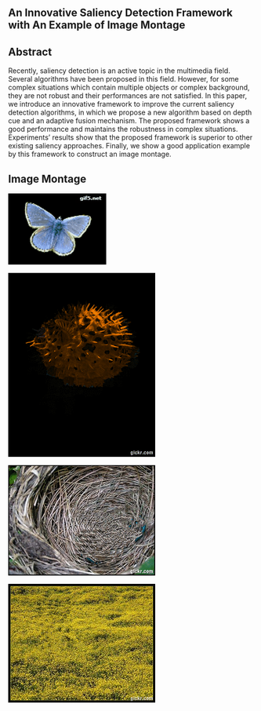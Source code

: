 ## An Innovative Saliency Detection Framework with An Example of Image Montage

## Abstract
Recently, saliency detection is an active topic in the multimedia field. Several algorithms have been proposed in this field. However, for some complex situations which contain multiple objects or complex background, they are not robust and their performances are not satisfied. In this paper, we introduce an innovative framework to improve the current saliency detection algorithms, in which we propose a new algorithm based on depth cue and an adaptive fusion mechanism. The proposed framework shows a good performance and maintains the robustness in complex situations. Experiments’ results show that the proposed framework is superior to other existing saliency approaches. Finally, we show a good application example by this framework to construct an image montage.

## Image Montage
![Image Montage 1](https://github.com/ChunbiaoZhu/MM2017/blob/master/images/11.gif)

![Image Montage 2](https://github.com/ChunbiaoZhu/MM2017/blob/master/images/2.gif)

![Image Montage 3](https://github.com/ChunbiaoZhu/MM2017/blob/master/images/3.gif)

![Image Montage 4](https://github.com/ChunbiaoZhu/MM2017/blob/master/images/4.gif)



